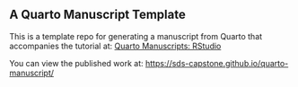 ## A Quarto Manuscript Template

This is a template repo for generating a manuscript from Quarto that accompanies the tutorial at: [Quarto Manuscripts: RStudio](https://quarto.org/docs/manuscripts/authoring/rstudio.html)

You can view the published work at:
<https://sds-capstone.github.io/quarto-manuscript/>
